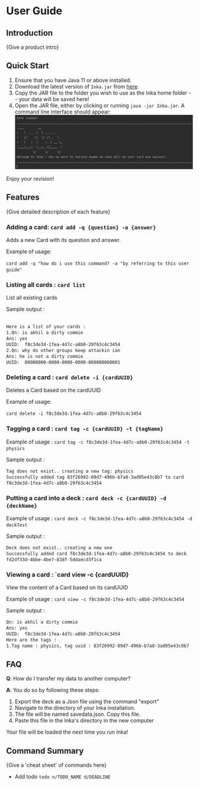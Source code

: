 # User Guide

## Introduction

{Give a product intro}

## Quick Start

1. Ensure that you have Java 11 or above installed.
2. Download the latest version of `Inka.jar` from [here](https://github.com/AY2223S2-CS2113-F10-1/tp/releases).
3. Copy the JAR file to the folder you wish to use as the Inka home folder -- your data will be saved here!
4. Open the JAR file, either by clicking or running `java -jar Inka.jar`. A command line interface should appear:
![Inka interface](img/quick-start.png)

Enjoy your revision!

## Features

{Give detailed description of each feature}

### Adding a card: `card add -q {question} -a {answer}`

Adds a new Card with its question and answer.

Example of usage:

`card add -q "how do i use this command? -a "by referring to this user guide"`

### Listing all cards : `card list`

List all existing cards

Sample output :

```

Here is a list of your cards :
1.Qn: is akhil a dirty commie
Ans: yes
UUID:  f8c3de3d-1fea-4d7c-a8b0-29f63c4c3454
2.Qn: why do other groups keep attackin ian
Ans: he is not a dirty commie
UUID:  00000000-0000-0000-0000-000000000001
```

### Deleting a card : `card delete -i {cardUUID}`

Deletes a Card based on the cardUUID

Example of usage:

`card delete -i f8c3de3d-1fea-4d7c-a8b0-29f63c4c3454`

### Tagging a card : `card tag -c {cardUUID} -t {tagName}`

Example of usage :
`card tag -c f8c3de3d-1fea-4d7c-a8b0-29f63c4c3454 -t physics`

Sample output :

```agsl
Tag does not exist.. creating a new tag: physics
Successfully added tag 83f26992-09d7-496b-b7a8-3ad05e43c8b7 to card f8c3de3d-1fea-4d7c-a8b0-29f63c4c3454
```

### Putting a card into a deck : `card deck -c {cardUUID} -d {deckName}`

Example of usage :
`card deck -c f8c3de3d-1fea-4d7c-a8b0-29f63c4c3454 -d deckTest`

Sample output :

```
Deck does not exist.. creating a new one
Successfully added card f8c3de3d-1fea-4d7c-a8b0-29f63c4c3454 to deck fd2df33d-4bbe-4be7-83df-5ddaecd3f1ca
```

### Viewing a card : `card view -c {cardUUID}

View the content of a Card based on its cardUUID

Example of usage :
`card view -c f8c3de3d-1fea-4d7c-a8b0-29f63c4c3454`

Sample output :

```agsl
Qn: is akhil a dirty commie
Ans: yes
UUID:  f8c3de3d-1fea-4d7c-a8b0-29f63c4c3454
Here are the tags : 
1.Tag name : physics, tag uuid : 83f26992-09d7-496b-b7a8-3ad05e43c8b7
```

## FAQ

**Q**: How do I transfer my data to another computer?

**A**: You do so by following these steps:

1. Export the deck as a Json file using the command "export"
2. Navigate to the directory of your Inka installation.
3. The file will be named savedata.json. Copy this file.
4. Paste this file in the Inka's directory in the new computer

Your file will be loaded the next time you run Inka!

## Command Summary

{Give a 'cheat sheet' of commands here}

* Add todo `todo n/TODO_NAME d/DEADLINE`
